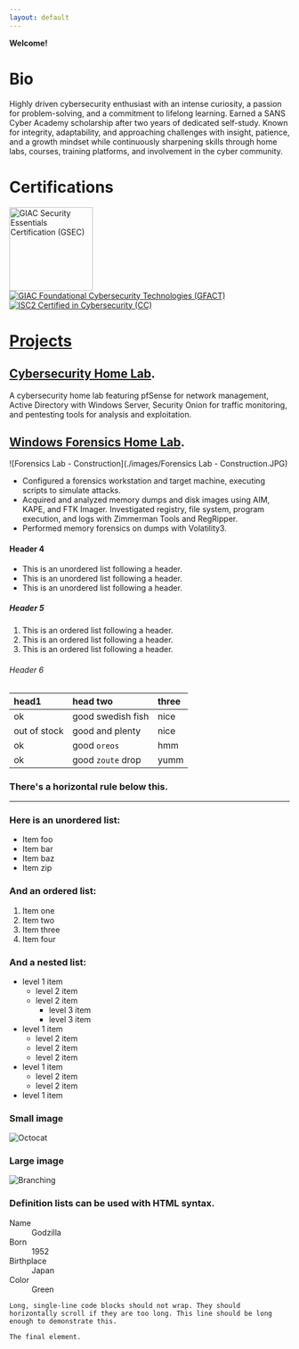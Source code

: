 ```yaml
---
layout: default
---
```


<!--Text can be **bold**, _italic_, ~~strikethrough~~ or `keyword`. -->

**Welcome!**

# Bio

Highly driven cybersecurity enthusiast with an intense curiosity, a passion for problem-solving, and a commitment to lifelong learning. Earned a SANS Cyber Academy scholarship after two years of dedicated self-study. Known for integrity, adaptability, and approaching challenges with insight, patience, and a growth mindset while continuously sharpening skills through home labs, courses, training platforms, and involvement in the cyber community.

# Certifications

<a href="https://www.credly.com/badges/501dc830-de3d-4c37-bbe7-9dfaf4e0fa9d" target="_blank">
    <img src="https://github.com/user-attachments/assets/7572f80d-d020-4841-a32d-e3984cb462f9" alt="GIAC Security Essentials Certification (GSEC)" width="150">
</a>

<a href="https://www.credly.com/badges/fcc07bf5-304c-448e-b31d-41285a98ee5a/public_url" target="_blank">
    <img src="https://github.com/user-attachments/assets/e79e3509-ca9f-4106-b3f1-a2b9ead32aeb" alt="GIAC Foundational Cybersecurity Technologies (GFACT)">
</a>

<a href="https://www.credly.com/badges/9c67ac40-1748-4df4-97eb-f5da82538ce2/public_url" target="_blank">
    <img src="https://github.com/user-attachments/assets/fc75e1cf-5ff2-4a0c-baf4-2bf551056621" alt="ISC2 Certified in Cybersecurity (CC)">


# Projects

## [Cybersecurity Home Lab](./projects/cybersecurity-home-lab.md).

A cybersecurity home lab featuring pfSense for network management, Active Directory with Windows Server, Security Onion for traffic monitoring, and pentesting tools for analysis and exploitation.
  
<!-- > This is a blockquote following a header.
>
> When something is important enough, you do it even if the odds are not in your favor. -->

## [Windows Forensics Home Lab](./projects/windows-forensics-home-lab.md).

![Forensics Lab - Construction](./images/Forensics Lab - Construction.JPG)

- Configured a forensics workstation and target machine, executing scripts to simulate attacks.
- Acquired and analyzed memory dumps and disk images using AIM, KAPE, and FTK Imager.
Investigated registry, file system, program execution, and logs with Zimmerman Tools and RegRipper.
- Performed memory forensics on dumps with Volatility3.

<!-- ### Header 3

```js
// Javascript code with syntax highlighting.
var fun = function lang(l) {
  dateformat.i18n = require('./lang/' + l)
  return true;
}
```

```ruby
# Ruby code with syntax highlighting
GitHubPages::Dependencies.gems.each do |gem, version|
  s.add_dependency(gem, "= #{version}")
end
``` -->

#### Header 4

*   This is an unordered list following a header.
*   This is an unordered list following a header.
*   This is an unordered list following a header.

##### Header 5

1.  This is an ordered list following a header.
2.  This is an ordered list following a header.
3.  This is an ordered list following a header.

###### Header 6

| head1        | head two          | three |
|:-------------|:------------------|:------|
| ok           | good swedish fish | nice  |
| out of stock | good and plenty   | nice  |
| ok           | good `oreos`      | hmm   |
| ok           | good `zoute` drop | yumm  |

### There's a horizontal rule below this.

* * *

### Here is an unordered list:

*   Item foo
*   Item bar
*   Item baz
*   Item zip

### And an ordered list:

1.  Item one
1.  Item two
1.  Item three
1.  Item four

### And a nested list:

- level 1 item
  - level 2 item
  - level 2 item
    - level 3 item
    - level 3 item
- level 1 item
  - level 2 item
  - level 2 item
  - level 2 item
- level 1 item
  - level 2 item
  - level 2 item
- level 1 item

### Small image

![Octocat](https://github.githubassets.com/images/icons/emoji/octocat.png)

### Large image

![Branching](https://guides.github.com/activities/hello-world/branching.png)


### Definition lists can be used with HTML syntax.

<dl>
<dt>Name</dt>
<dd>Godzilla</dd>
<dt>Born</dt>
<dd>1952</dd>
<dt>Birthplace</dt>
<dd>Japan</dd>
<dt>Color</dt>
<dd>Green</dd>
</dl>

```
Long, single-line code blocks should not wrap. They should horizontally scroll if they are too long. This line should be long enough to demonstrate this.
```

```
The final element.
```
